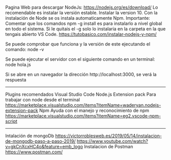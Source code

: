 Pagina Web para descargar NodeJs:
https://nodejs.org/es/download/
Lo recomendable es instalar la versión estable.
Instalar la version 10. Con la instalación de Node se os instala automaticamente Npm.
Importante: Comentar que los comandos npm -g install es para instalarlo a nivel global en todo el sistema. Si le quitais el -g solo lo instalaria en la carpeta en la que tengais abierto VS Code.
https://tutobasico.com/instalar-nodejs-y-npm/


Se puede comprobar que funciona y la versión de este ejecutando el comando:
node -v


Se puede ejecutar el servidor con el siguiente comando en un terminal:
node hola.js


Si se abre en un navegador la dirección http://localhost:3000, se verá la respuesta
_____________________________________________________________________________________________________________________________________________________________


Plugins recomendados Visual Studio Code
Node.js Extension pack Para trabajar con node desde el terminal
https://marketplace.visualstudio.com/items?itemName=waderyan.nodejs-extension-pack
Npm Ayuda con el manejo y reconocimiento de npm
https://marketplace.visualstudio.com/items?itemName=eg2.vscode-npm-script

____________________________________________________________________________________________________________________________________________________________

Intalación de mongoDb
https://victorroblesweb.es/2019/05/14/instalacion-de-mongodb-paso-a-paso-2019/
https://www.youtube.com/watch?v=gkCnXcxHC4o&feature=emb_logo
Instalacion de Postman
https://www.postman.com/
